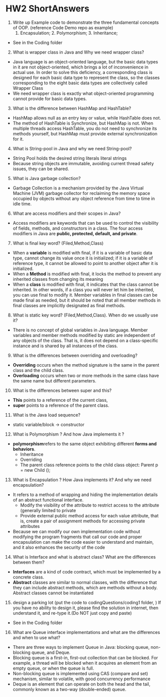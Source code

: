 # HW2 ShortAnswers
1. Write up Example code to demonstrate the three fundamental concepts of OOP. (reference Code Demo repo as example)  
     1. Encapsulation; 2. Polymorphism; 3. Inheritance; 
* See in the Coding folder
2. What is wrapper class in Java and Why we need wrapper class?
* Java language is an object-oriented language, but the basic data types in it are not object-oriented, which brings a lot of inconvenience in actual use. In order to solve this deficiency, a corresponding class is designed for each basic data type to represent the class, so the classes corresponding to the eight basic data types are collectively called Wrapper Class
* We need wrapper class is exactly what object-oriented programming cannot provide for basic data types.
3. What is the difference between HashMap and HashTable?
* HashMap allows null as an entry key or value, while HashTable does not.
* The method of HashTable is Synchronize, but HashMap is not. When multiple threads access HashTable, you do not need to synchronize its methods yourself, but HashMap must provide external synchronization for it.
4. What is String-pool in Java and why we need String-pool?
* String Pool holds the desired string literals literal strings 
* Because string objects are immutable, avoiding current thread safety issues, they can be shared.
5. What is Java garbage collection?
* Garbage Collection is a mechanism provided by the Java Virtual Machine (JVM) garbage collector for reclaiming the memory space occupied by objects without any object reference from time to time in idle time.
6. What are access modifiers and their scopes in Java?
* Access modifiers are keywords that can be used to control the visibility of fields, methods, and constructors in a class. The four access modifiers in Java are **public, protected, default, and private**.
7. What is final key word? (Filed,Method,Class)
* When a **variable** is modified with final,  if it is a variable of basic data type, cannot change its value once it is initialized; if it is a variable of reference type, it cannot be allowed to point to another object after it is initialized.
* When a **Method** is modified with final,  it locks the method to prevent any inherited classes from changing its meaning
* When a **class** is modified with final, it indicates that the class cannot be inherited. In other words, if a class you will never let him be inherited, you can use final to modify it. Member variables in final classes can be made final as needed, but it should be noted that all member methods in final classes are implicitly designated as final methods.
8. What is static key word? (Filed,Method,Class). When do we usually use it?
* There is no concept of global variables in Java language. Member variables and member methods modified by static are independent of any objects of the class. That is, it does not depend on a class-specific instance and is shared by all instances of the class.
9. What is the differences between overriding and overloading?
* **Overriding** occurs when the method signature is the same in the parent class and the child class. 
* **Overloading** occurs when two or more methods in the same class have the same name but different parameters.
10. What is the differences between super and this?
* **This** points to a reference of the current class,
* **super** points to a reference of the parent class.
11. What is the Java load sequence?
* static variable/block -> constructor 
12. What is Polymorphism ? And how Java implements it ?
* **polymorphism**refers to the same object exhibiting different **forms and behaviors**. 
    * Inheritance
    - Overriding 
    - The parent class reference points to the child class object: Parent p = new Child ();
13. What is Encapsulation ? How Java implements it? And why we need encapsulation?
* It refers to a method of wrapping and hiding the implementation details of an abstract functional interface.
    * Modify the visibility of the attribute to restrict access to the attribute (generally limited to private
    * Provide external public method access for each value attribute, that is, create a pair of assignment methods for accessing private attributes 
* Because we can modify our own implementation code without modifying the program fragments that call our code and proper encapsulation can make the code easier to understand and maintain, and it also enhances the security of the code
14. What is Interface and what is abstract class? What are the differences between them? 
* **Interfaces** are a kind of code contract, which must be implemented by a concrete class. 
* **Abstract** classes are similar to normal classes, with the difference that they can include abstract methods, which are methods without a body. Abstract classes cannot be instantiated
15. design a parking lot (put the code to codingQuestions/coding1 folder, ) If you have no ability to design it, please find the solution in internet, then understand it, and re-type it.(Do NOT just copy and paste)
* See in the Coding folder
16. What are Queue interface implementations and what are the differences and when to use what?
* There are three ways to implement Queue in Java: blocking queue, non-blocking queue, and Deque.
* Blocking queue is a first-in, first-out collection that can be blocked. For example, a thread will be blocked when it acquires an element from an empty queue, or when the queue is full.
* Non-blocking queue is implemented using CAS (compare and set) mechanism, similar to volatile, with good concurrency performance
* Deque is an element that can operate on both the head and the tail, commonly known as a two-way (double-ended) queue.
